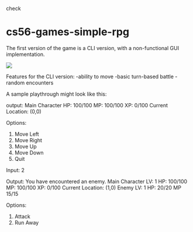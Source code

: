 check

cs56-games-simple-rpg
=====================

The first version of the game is a CLI version, with a non-functional GUI implementation.

![](http://i.imgur.com/rll8hnf.png)

Features for the CLI version:
-ability to move
-basic turn-based battle
-random encounters

A sample playthrough might look like this:

output:
Main Character HP: 100/100 MP: 100/100 XP: 0/100
Current Location: (0,0)

Options:
1. Move Left
2. Move Right
3. Move Up
4. Move Down
5. Quit

Input:
2

Output:
You have encountered an enemy.
Main Character LV: 1 HP: 100/100 MP: 100/100 XP: 0/100
Current Location: (1,0)
Enemy LV: 1 HP: 20/20 MP 15/15

Options:
1. Attack
2. Run Away
